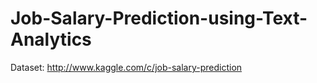 # Job-Salary-Prediction-using-Text-Analytics

Dataset: http://www.kaggle.com/c/job-salary-prediction